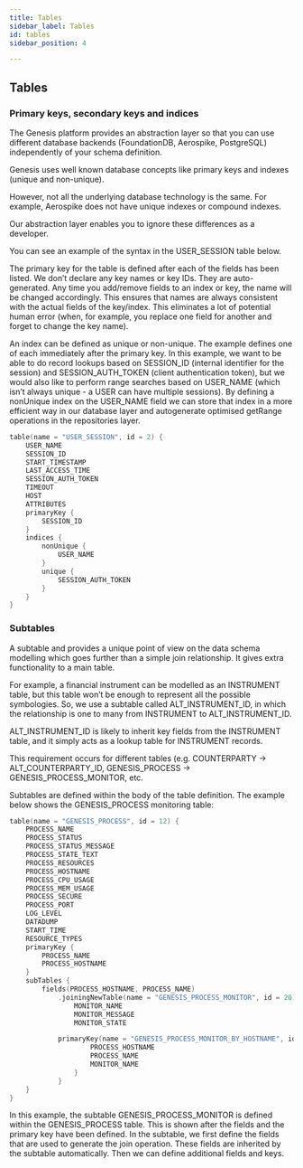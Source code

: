 ```yaml
---
title: Tables
sidebar_label: Tables
id: tables
sidebar_position: 4

---
```

## Tables

### Primary keys, secondary keys and indices

The Genesis platform provides an abstraction layer so that you can use different database backends (FoundationDB, Aerospike, PostgreSQL) independently of your schema definition.

Genesis uses well known database concepts like primary keys and indexes (unique and non-unique).

However, not all the underlying database technology is the same. For example, Aerospike does not have unique indexes or compound indexes.

Our abstraction layer enables you to ignore these differences as a developer.

You can see an example of the syntax in the USER_SESSION table below.

The primary key for the table is defined after each of the fields has been listed. We don’t declare any key names or key IDs. They are auto-generated. Any time you add/remove fields to an index or key, the name will be changed accordingly. This ensures that names are always consistent with the actual fields of the key/index. This eliminates a lot of potential human error (when, for example, you replace one field for another and forget to change the key name).

An index can be defined as unique or non-unique. The example defines one of each immediately after the primary key. In this example, we want to be able to do record lookups based on SESSION_ID (internal identifier for the session) and SESSION_AUTH_TOKEN (client authentication token), but we would also like to perform range searches based on USER_NAME (which isn’t always unique - a USER can have multiple sessions). By defining a nonUnique index on the USER_NAME field we can store that index in a more efficient way in our database layer and autogenerate optimised getRange operations in the repositories layer.

```kotlin
table(name = "USER_SESSION", id = 2) {
    USER_NAME
    SESSION_ID
    START_TIMESTAMP
    LAST_ACCESS_TIME
    SESSION_AUTH_TOKEN
    TIMEOUT
    HOST
    ATTRIBUTES
    primaryKey {
        SESSION_ID
    }
    indices {
        nonUnique {
            USER_NAME
        }
        unique {
            SESSION_AUTH_TOKEN
        }
    }
}
```

### Subtables

A subtable and provides a unique point of view on the data schema modelling which goes further than a simple join relationship. It gives extra functionality to a main table.

For example, a financial instrument can be modelled as an INSTRUMENT table, but this table won’t be enough to represent all the possible symbologies. So, we use a subtable called ALT_INSTRUMENT_ID, in which the relationship is one to many from INSTRUMENT to ALT_INSTRUMENT_ID.

ALT_INSTRUMENT_ID is likely to inherit key fields from the INSTRUMENT table, and it simply acts as a lookup table for INSTRUMENT records.

This requirement occurs for different tables (e.g. COUNTERPARTY → ALT_COUNTERPARTY_ID, GENESIS_PROCESS → GENESIS_PROCESS_MONITOR, etc.

Subtables are defined within the body of the table definition. The example below shows the GENESIS_PROCESS monitoring table:

```kotlin
table(name = "GENESIS_PROCESS", id = 12) {
    PROCESS_NAME
    PROCESS_STATUS
    PROCESS_STATUS_MESSAGE
    PROCESS_STATE_TEXT
    PROCESS_RESOURCES
    PROCESS_HOSTNAME
    PROCESS_CPU_USAGE
    PROCESS_MEM_USAGE
    PROCESS_SECURE
    PROCESS_PORT
    LOG_LEVEL
    DATADUMP
    START_TIME
    RESOURCE_TYPES
    primaryKey {
        PROCESS_NAME
        PROCESS_HOSTNAME
    }
    subTables {
        fields(PROCESS_HOSTNAME, PROCESS_NAME)
            .joiningNewTable(name = "GENESIS_PROCESS_MONITOR", id = 20) {
                MONITOR_NAME
                MONITOR_MESSAGE
                MONITOR_STATE

            primaryKey(name = "GENESIS_PROCESS_MONITOR_BY_HOSTNAME", id = 1) {
                    PROCESS_HOSTNAME
                    PROCESS_NAME
                    MONITOR_NAME
                }
            }
    }
}
```

In this example, the subtable GENESIS_PROCESS_MONITOR is defined within the GENESIS_PROCESS table. This is shown after the fields and the primary key have been defined.
In the subtable, we first define the fields that are used to generate the join operation. These fields are inherited by the subtable automatically. Then we can define additional fields and keys.